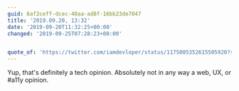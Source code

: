```yaml
---
guid: 6af2ceff-dcec-40aa-ad8f-16bb23de7047
title: '2019.09.20, 13:32'
date: '2019-09-20T11:32:25+00:00'
changed: '2019-09-25T07:28:23+00:00'


quote_of: 'https://twitter.com/iamdevloper/status/1175005352615505920?s=20'
---
```


Yup, that's definitely a tech opinion. Absolutely not in any way a web, UX, or #a11y opinion. 
